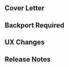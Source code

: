 <!--

See https://github.com/redpanda-data/redpanda/blob/dev/CONTRIBUTING.md##pull-request-description
for more details and examples of what is expected in a PR description.

-->

## Cover Letter

<!--

Content under this heading is REQUIRED.

Describe, in plain language, the motivation behind the change (bug fix,
feature, improvement) in this PR and how the included commits address it.

Use the GitHub keyword `Fixes` to link to bug(s) this PR will fix, e.g.

Fixes #ISSUE-NUMBER, Fixes #ISSUE-NUMBER, ...

If this PR is a backport, link to the backport with `Backport from PR`,
e.g.

Backport from PR: #PR-NUMBER

-->

## Backport Required

<!--

Content under this heading is REQUIRED.

If this PR needs backport, then list the supported branches to backport
towards, e.g.

- [ ] v22.2.x
- [ ] v22.1.x
- [ ] v21.11.x

If this PR does not need backport, then list `none`, e.g.

* none

-->

## UX Changes

<!--

Content under this heading is OPTIONAL.

Describe, in plain language, how this PR affects an end-user. Explain
topic flags, configuration flags, command line flags, deprecation
policies, etc. that are added or modified. Don't ship user breaking
changes. Ask the @redpanda-data/product team if you need help with user
visible changes.

-->

## Release Notes

<!--

Content under this heading is REQUIRED.

If the changes in this PR do not need to be mentioned in the release
notes, then list `none`, e.g.

* none

Otherwise, add one or more of the 3 `###` headings with a short
description bullet point of the change, e.g.

### Bug fixes

* Short description of the bug fix if this is a PR to `dev` branch.

### Features

* Short description of the new feature. Explain how to configure the
  feature if applicable.

### Improvements

* Short description of how this PR improves existing behavior.

-->
